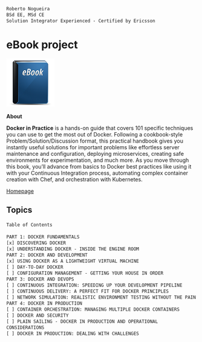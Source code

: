 ```
Roberto Nogueira  
BSd EE, MSd CE
Solution Integrator Experienced - Certified by Ericsson
```
# eBook project

![ebook image](images/ebook.png)

**About**

**Docker in Practice** is a hands-on guide that covers 101 specific techniques you can use to get the most out of Docker. Following a cookbook-style Problem/Solution/Discussion format, this practical handbook gives you instantly useful solutions for important problems like effortless server maintenance and configuration, deploying microservices, creating safe environments for experimentation, and much more. As you move through this book, you’ll advance from basics to Docker best practices like using it with your Continuous Integration process, automating complex container creation with Chef, and orchestration with Kubernetes.

[Homepage](https://www.manning.com/books/docker-in-practice)

## Topics
```
Table of Contents

PART 1: DOCKER FUNDAMENTALS
[x] DISCOVERING DOCKER
[x] UNDERSTANDING DOCKER - INSIDE THE ENGINE ROOM
PART 2: DOCKER AND DEVELOPMENT
[x] USING DOCKER AS A LIGHTWEIGHT VIRTUAL MACHINE
[ ] DAY-TO-DAY DOCKER
[ ] CONFIGURATION MANAGEMENT - GETTING YOUR HOUSE IN ORDER
PART 3: DOCKER AND DEVOPS
[ ] CONTINUOUS INTEGRATION: SPEEDING UP YOUR DEVELOPMENT PIPELINE
[ ] CONTINUOUS DELIVERY: A PERFECT FIT FOR DOCKER PRINCIPLES
[ ] NETWORK SIMULATION: REALISTIC ENVIRONMENT TESTING WITHOUT THE PAIN
PART 4: DOCKER IN PRODUCTION
[ ] CONTAINER ORCHESTRATION: MANAGING MULTIPLE DOCKER CONTAINERS
[ ] DOCKER AND SECURITY
[ ] PLAIN SAILING - DOCKER IN PRODUCTION AND OPERATIONAL CONSIDERATIONS
[ ] DOCKER IN PRODUCTION: DEALING WITH CHALLENGES
```
